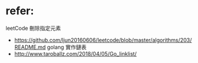# refer:
leetCode 刪除指定元素
- https://github.com/ljun20160606/leetcode/blob/master/algorithms/203/README.md
golang 實作鏈表
- http://www.taroballz.com/2018/04/05/Go_linklist/